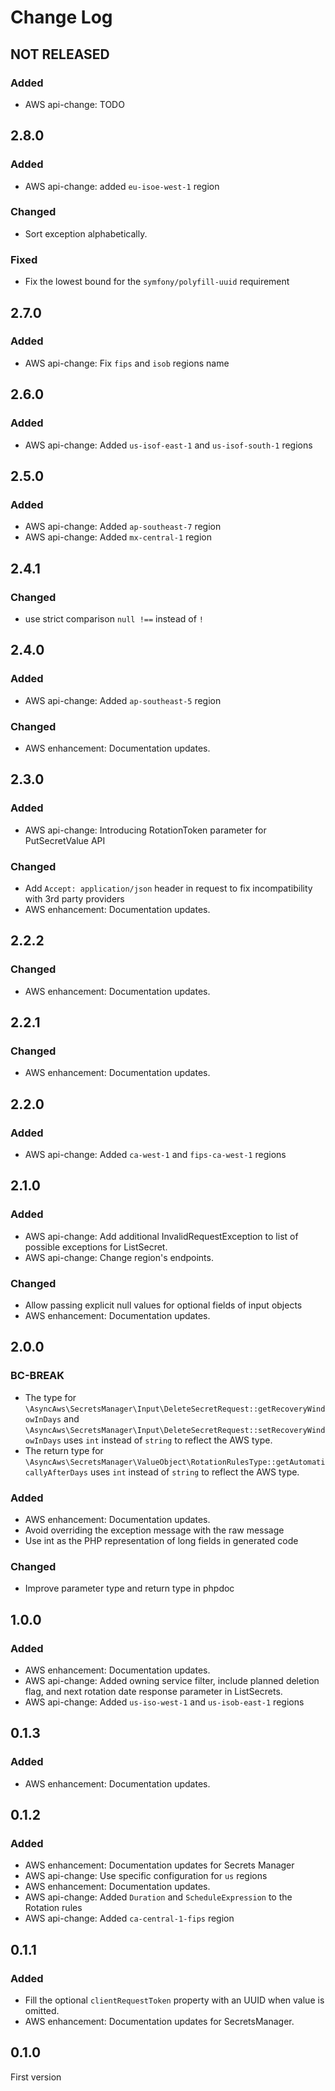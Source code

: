 # Change Log

## NOT RELEASED

### Added

- AWS api-change: TODO

## 2.8.0

### Added

- AWS api-change: added `eu-isoe-west-1` region

### Changed

- Sort exception alphabetically.

### Fixed

- Fix the lowest bound for the `symfony/polyfill-uuid` requirement

## 2.7.0

### Added

- AWS api-change: Fix `fips` and `isob` regions name

## 2.6.0

### Added

- AWS api-change: Added `us-isof-east-1`  and `us-isof-south-1` regions

## 2.5.0

### Added

- AWS api-change: Added `ap-southeast-7` region
- AWS api-change: Added `mx-central-1` region

## 2.4.1

### Changed

- use strict comparison `null !==` instead of `!`

## 2.4.0

### Added

- AWS api-change: Added `ap-southeast-5` region

### Changed

- AWS enhancement: Documentation updates.

## 2.3.0

### Added

- AWS api-change: Introducing RotationToken parameter for PutSecretValue API

### Changed

- Add `Accept: application/json` header in request to fix incompatibility with 3rd party providers
- AWS enhancement: Documentation updates.

## 2.2.2

### Changed

- AWS enhancement: Documentation updates.

## 2.2.1

### Changed

- AWS enhancement: Documentation updates.

## 2.2.0

### Added

- AWS api-change: Added `ca-west-1` and `fips-ca-west-1` regions

## 2.1.0

### Added

- AWS api-change: Add additional InvalidRequestException to list of possible exceptions for ListSecret.
- AWS api-change: Change region's endpoints.

### Changed

- Allow passing explicit null values for optional fields of input objects
- AWS enhancement: Documentation updates.

## 2.0.0

### BC-BREAK

- The type for `\AsyncAws\SecretsManager\Input\DeleteSecretRequest::getRecoveryWindowInDays` and `\AsyncAws\SecretsManager\Input\DeleteSecretRequest::setRecoveryWindowInDays` uses `int` instead of `string` to reflect the AWS type.
- The return type for `\AsyncAws\SecretsManager\ValueObject\RotationRulesType::getAutomaticallyAfterDays` uses `int` instead of `string` to reflect the AWS type.

### Added

- AWS enhancement: Documentation updates.
- Avoid overriding the exception message with the raw message
- Use int as the PHP representation of long fields in generated code

### Changed

- Improve parameter type and return type in phpdoc

## 1.0.0

### Added

- AWS enhancement: Documentation updates.
- AWS api-change: Added owning service filter, include planned deletion flag, and next rotation date response parameter in ListSecrets.
- AWS api-change: Added `us-iso-west-1` and `us-isob-east-1` regions

## 0.1.3

### Added

- AWS enhancement: Documentation updates.

## 0.1.2

### Added

- AWS enhancement: Documentation updates for Secrets Manager
- AWS api-change: Use specific configuration for `us` regions
- AWS enhancement: Documentation updates.
- AWS api-change: Added `Duration` and `ScheduleExpression` to the Rotation rules
- AWS api-change: Added `ca-central-1-fips` region

## 0.1.1

### Added

- Fill the optional `clientRequestToken` property with an UUID when value is omitted.
- AWS enhancement: Documentation updates for SecretsManager.

## 0.1.0

First version
